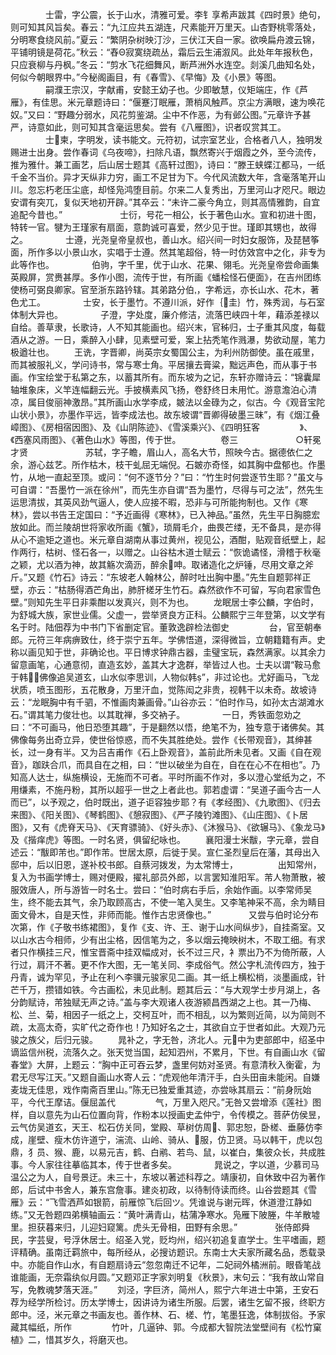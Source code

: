 <!-- { "loadSidebar": true } -->
　　　　士雷，字公震，长于山水，清雅可爱。李钅享希声跋其《四时景》绝句，则可知其风旨矣。春云：“九江应共五湖连，尺素能开万里天。山杏野桃零落处，分明寒食绕风前。”夏云：“繁阴杂树映汀沙，三伏江天自一家。欲唤扁舟渡云锦，平铺明镜是荷花。”秋云：“舂Θ寂寞绕疏丛，霜后云生浦溆风。此处年年报秋色，只应衰柳与丹枫。”冬云：“剪水飞花细舞风，断芦洲外水连空。剡溪几曲知名处，何似今朝眼界中。”今秘阁画目，有《春雪》、《早悔》及《小景》等图。
　　　　嗣濮王宗汉，字献甫，安懿王幼子也。少即敏慧，仪矩端庄，作《芦雁》，有佳思。米元章题诗曰：“偃蹇汀眠雁，萧梢风触芦。京尘方满眼，速为唤花奴。”又曰：“野趣分弱水，风花剪鉴湖。尘中不作恶，为有邺公图。”元章许予甚严，诗意如此，则可知其含毫运思矣。尝有《八雁图》，识者叹赏其工。
　　　　士柬，字明发，读书能文。元符初，试宗室艺业，合格者八人，独明发赐进士出身。尝作春词《乌夜啼》，扫除凡语，飘然寄兴于烟霞之外，至今流传，推为雅什。兼工画艺，后山居士题其《高轩过图》，诗曰：“滕王蛱蝶江都马，一纸千金不当价。异才天纵非力穷，画工不足甘为下。今代风流数大年，含毫落笔开山川。忽忘朽老压尘底，却怪凫鸿堕目前。尔来二人复秀出，万里河山才咫尺。眼边安谓有突兀，复似天地初开辟。”其卒云：“未许二豪今角立，则其高情雅韵，自宜追配今昔也。”
　　
　　　　士衍，号花一相公，长于著色山水。宣和初进十图，特转一官。犍为王瑾家有扇面，意韵诚可喜爱，然少见于世。瑾即其甥也，故得之。
　　　　士遵，光尧皇帝皇叔也，善山水。绍兴间一时妇女服饰，及琵琶筝面，所作多以小景山水，实唱于士遵。然其笔超俗，特一时仿效宫中之化，非专为此等作也。
　　　　伯驹，字千里，优于山水、花果、翎毛。光尧皇帝尝命画集英殿屏，赏赉甚厚。多作小图，流传于世，有所画《蟠桧怪石便面》，在吉州团练使杨可弼良卿家。官至浙东路钤辖。其弟路分伯，字希远，亦长山水、花木，著色尤工。
　　　　士安，长于墨竹。不遵川派，好作｛圭｝竹，殊秀润，与石室体制大异也。
　　　　子澄，字处度，廉介修洁，流落巴峡四十年，藉添差禄以自给。善草隶，长歌诗，人不知其能画也。绍兴末，官秭归，士子重其风度，每载酒从之游。一日，乘醉入小肆，见素壁可爱，案上拈秃笔作溅瀑，势欲动屋，笔力极遒壮也。
　　王诜，字晋卿，尚英宗女蜀国公主，为利州防御使。虽在戚里，而其被服礼义，学问诗书，常与寒士角。平居攘去膏粱，黜远声色，而从事于书画。作宝绘堂于私第之东，以蓄其所有。而东坡为之记，东轩亦赠诗云：“锦囊犀轴堆象床，义竿连幅翻云光。手披横素风飞扬，卷舒终日未用忙。游意澹泊心清凉，属目俊丽神激昂。”其所画山水学李成，皴法以金碌为之，似古。今《观音宝陀山状小景》，亦墨作平远，皆李成法也。故东坡谓“晋卿得破墨三昧”，有《烟江叠嶂图》、《房相宿因图》、及《山阴陈迹》、《雪溪乘兴》、《四明狂客
　　
　　》、《西塞风雨图》、《著色山水》等图，传于世。
　　
　　卷三
　　
　　　　○轩冕才贤
　　
　　　　苏轼，字子瞻，眉山人，高名大节，照映今古。据德依仁之余，游心兹艺。所作枯木，枝干虬屈无端倪。石皴亦奇怪，如其胸中盘郁也。作墨竹，从地一直起至顶。或问：“何不逐节分？”曰：“竹生时何尝逐节生耶？”虽文与可自谓：“吾墨竹一派在徐州”，而先生亦自谓“吾为墨竹，尽得与可之法”，然先生运思清拔，其英风劲气逼人，使人应接不暇，恐非与可所能拘制也。又作《寒林》，尝以书告王定国曰：“予近画得《寒林》，已入神品。”虽然，先生平日胸臆宏放如此。而兰陵胡世将家收所画《蟹》，琐屑毛介，曲畏芒缕，无不备具，是亦得从心不逾矩之道也。米元章自湖南从事过黄州，视见公，酒酣，贴观音纸壁上，起作两行，枯树、怪石各一，以赠之。山谷枯木道士赋云：“恢诡谲怪，滑稽于秋毫之颖，尤以酒为神，故其觞次滴沥，醉余呻。取诸造化之炉锤，尽用文章之斧斤。”又题《竹石》诗云：“东坡老人翰林公，醉时吐出胸中墨。”先生自题郭祥正壁，亦云：“枯肠得酒芒角出，肺肝槎牙生竹石。森然欲作不可留，写向君家雪色壁。”则知先生平日非乘酣以发真兴，则不为也。
　　龙眠居士李公麟，字伯时，为舒城大族，家世业儒。父虚一，尝举贤良方正科。公麟熙宁三年登第，以文学有名于时。陆佃荐为中书门下省删定官。董敦逸辟检法御史
　　
　　台，官至朝奉郎。元符三年病痹致仕，终于崇宁五年。学佛悟道，深得微旨，立朝籍籍有声。史称以画见知于世，非确论也。平日博求钟鼎古器，圭璧宝玩，森然满家。以其余力留意画笔，心通意彻，直造玄妙，盖其大才逸群，举皆过人也。士夫以谓“鞍马愈于韩，佛像追吴道玄，山水似李思训，人物似韩”，非过论也。尤好画马，飞龙状质，喷玉图形，五花散身，万里汗血，觉陈闳之非贵，视韩干以未奇。故坡诗云：“龙眠胸中有千驷，不惟画肉兼画骨。”山谷亦云：“伯时作马，如孙太古湖滩水石。”谓其笔力俊壮也。以其耽禅，多交衲子。
　　　　一日，秀铁面忽劝之曰：“不可画马，他日恐堕其趣”，于是翻然以悟，绝笔不为，独专意于诸佛矣。其佛像每务出奇立异，使世俗惊惑，而不失其胜绝处。尝作《长带观音》，其绅甚长，过一身有半。又为吕吉甫作《石上卧观音》，盖前此所未见者。又画《自在观音》，跏趺合爪，而具自在之相，曰：“世以破坐为自在，自在在心不在相也”。乃知高人达士，纵施横设，无施而不可者。平时所画不作对，多以澄心堂纸为之，不用缣素，不施丹粉，其所以超乎一世之上者此也。郭若虚谓：“吴道子画今古一人而已”，以予观之，伯时既出，道子讵容独步耶？有《孝经图》、《九歌图》、《归去来图》、《阳关图》、《琴鹤图》、《憩寂图》、《严子陵钓滩图》、《山庄图》、《卜居图》，又有《虎脊天马》、《天育骠骑》、《好头赤》、《沐猴马》、《欲辗马》、《象龙马》及《揩痒虎》等图。一时名贤，俱留纪咏也。
　　襄阳漫士米黻，字元章，尝自述云：“黻即芾也。”即作芾。世居太原，后徙于吴。宣仁圣烈皇后在藩，其母出入邸中，后以旧恩，遂补校书郎。自蔡河拨发，为太常博士，
　　
　　出知常州，复入为书画学博士，赐对便殿，擢礼部员外郎，以言罢知淮阳军。芾人物萧散，被服效唐人，所与游皆一时名士。尝曰：“伯时病右手后，余始作画。以李常师吴生，终不能去其气，余乃取顾高古，不使一笔入吴生。又李笔神采不高，余为睛目面文骨木，自是天性，非师而能。惟作古忠贤像也。”
　　　　又尝与伯时论分布次第，作《子敬书练裙图》，复作《支、许、王、谢于山水间纵步》，自挂斋室。又以山水古今相师，少有出尘格，因信笔为之，多以烟云掩映树木，不取工细。有求者只作横挂三尺，惟宝晋斋中挂双幅成对，长不过三尺，衤票出乃不为倚所蔽，人行过，肩汗不著。更不作大图，无一笔关同、李成俗气。然公字札流传四方，独于丹青，诚为罕见，予止在利ヘ李骥元骏家见二画。其一纸上横松梢，淡墨画成，针芒千万，攒错如铁。今古画松，未见此制。题其后云：“与大观学士步月湖上，各分韵赋诗，芾独赋无声之诗。”盖与李大观诸人夜游颍昌西湖之上也。其一乃梅、松、兰、菊，相因子一纸之上，交柯互叶，而不相乱，以为繁则近简，以为简则不疏，太高太奇，实旷代之奇作也！乃知好名之士，其欲自立于世者如此。大观乃元骏之族父，后归元骏。
　　晁补之，字无咎，济北人。元中为吏部郎中，绍圣中谪监信州税，流落久之。张天觉当国，起知泗州，不累月，下世。有自画山水《留春堂》大屏，上题云：“胸中正可吞云梦，盏里何妨对圣贤。有意清秋入衡霍，为君无尽写江天。”又题自画山水寄人云：“虎观他年清汗手，白头田亩未能闲。自嫌麦垅无佳思，戏作南斋百里山。”陈无已独爱重其迹，亦尝咏其扇云：“前身阮始平，今代王摩诘。偃屈盖代
　　
　　气，万里入咫尺。”无咎又尝增添《莲社》图样，自以意先为山石位置向背，作粉本以授画史孟仲宁，令传模之。菩萨仿侯昱，云气仿吴道玄，天王、松石仿关同，堂殿、草树仿周、郭忠恕，卧槎、垂藤仿李成，崖壁、瘦木仿许道宁，湍流、山岭、骑从、服，仿卫贤。马以韩干，虎以包鼎，犭员、猴、鹿，以易元吉，鹤、白鹇、若鸟、鼠，以崔白，集彼众长，共成胜事。今人家往往摹临其本，传于世者多矣。
　　　　晁说之，字以道，少慕司马温公之为人，自号景迂。未三十，东坡以著述科荐之。靖康初，自休致中召为著作郎，后试中书舍人，兼东宫詹事。建炎初政，以待制侍读而终。山谷尝题其《雪雁》云：“飞雪洒芦如银箭，前雁惊飞后回ツ。凭谁说与谢元晖，休道澄江静如练。”又无咎题四弟横轴画云：“黄叶满青山，枯蒲净寒水。凫雁下陂塍，牛羊散墟里。担获暮来归，儿迎妇窥篱。虎头无骨相，田野有余思。”
　　　　张侍郎舜民，字芸叟，号浮休居士。绍圣入党，贬均州，绍兴初追复直学士。生平嗜画，题评精确。虽南迁羁旅中，每所经从，必搜访题识。东南士大夫家所藏名品，悉载录中。亦能自作山水，有自题扇诗云“忽忽南迁不记年，二妃祠外橘洲前。眼昏笔战谁能画，无奈霜纨似月圆。”又题邓正字家刘明复《秋景》，末句云：“我有故山常自写，免教魂梦落天涯。”
　　刘泾，字巨济，简州人，熙宁六年进士中第，王安石荐为经学所检讨。历太学博士，因讲诗为诸生所服。后罢，诸生乞留不报，终职方郎中。泾，米元章之书画友也。善作林、石、槎、竹，笔墨狂逸，体制拔俗。予家藏其幅纸，所作
　　
　　竹叶，几逼钟、郭。今成都大智院法堂壁间有《松竹窠植》二，惜其岁久，将磨灭也。
